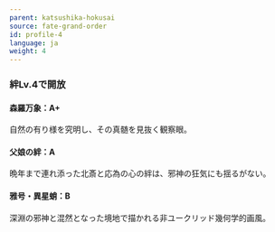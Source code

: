 ```yaml
---
parent: katsushika-hokusai
source: fate-grand-order
id: profile-4
language: ja
weight: 4
---
```


### 絆Lv.4で開放

#### 森羅万象：A+

自然の有り様を究明し、その真髄を見抜く観察眼。

#### 父娘の絆：A

晩年まで連れ添った北斎と応為の心の絆は、邪神の狂気にも揺るがない。

#### 雅号・異星蛸：B

深淵の邪神と混然となった境地で描かれる非ユークリッド幾何学的画風。
